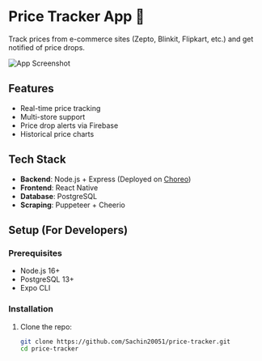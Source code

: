 # Price Tracker App 🛒

Track prices from e-commerce sites (Zepto, Blinkit, Flipkart, etc.) and get notified of price drops.

![App Screenshot](/screenshots/demo.gif)

## Features
- Real-time price tracking
- Multi-store support
- Price drop alerts via Firebase
- Historical price charts

## Tech Stack
- **Backend**: Node.js + Express (Deployed on [Choreo](https://choreo.dev))
- **Frontend**: React Native
- **Database**: PostgreSQL
- **Scraping**: Puppeteer + Cheerio

## Setup (For Developers)

### Prerequisites
- Node.js 16+
- PostgreSQL 13+
- Expo CLI

### Installation
1. Clone the repo:
   ```bash
   git clone https://github.com/Sachin20051/price-tracker.git
   cd price-tracker
